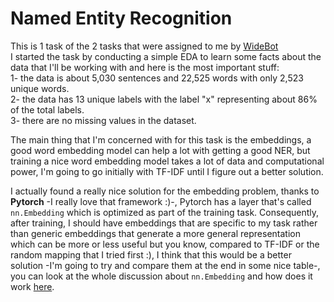 # Named Entity Recognition

This is 1 task of the 2 tasks that were assigned to me by [WideBot](https://widebot.net/)<br>
I started the task by conducting a simple EDA to learn some facts about the data that I'll be working with and here is the most important stuff:<br>
1- the data is about 5,030 sentences and 22,525 words with only 2,523 unique words.<br>
2- the data has 13 unique labels with the label "x" representing about 86% of the total labels.<br>
3- there are no missing values in the dataset.<br>

The main thing that I'm concerned with for this task is the embeddings, a good word embedding model can help a lot with getting a good NER, but training a nice word embedding model takes a lot of data and computational power, I'm going to go initially with TF-IDF until I figure out a better solution.

I actually found a really nice solution for the embedding problem, thanks to **Pytorch** -I really love that framework :)-, Pytorch has a layer that's called `nn.Embedding` which is optimized as part of the training task. Consequently, after training, I should have embeddings that are specific to my task rather than generic embeddings that generate a more general representation which can be more or less useful but you know, compared to TF-IDF or the random mapping that I tried first :), I think that this would be a better solution -I'm going to try and compare them at the end in some nice table-, you can look at the whole discussion about `nn.Embedding` and how does it work [here](https://discuss.pytorch.org/t/how-does-nn-embedding-work/88518).
